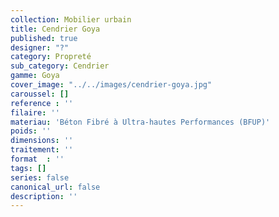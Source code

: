 ```yaml
---
collection: Mobilier urbain
title: Cendrier Goya
published: true
designer: "?"
category: Propreté
sub_category: Cendrier
gamme: Goya
cover_image: "../../images/cendrier-goya.jpg"
caroussel: []
reference : ''
filaire: ''
materiau: 'Béton Fibré à Ultra-hautes Performances (BFUP)'
poids: ''
dimensions: ''
traitement: ''
format  : ''
tags: []
series: false
canonical_url: false
description: ''
---
```

